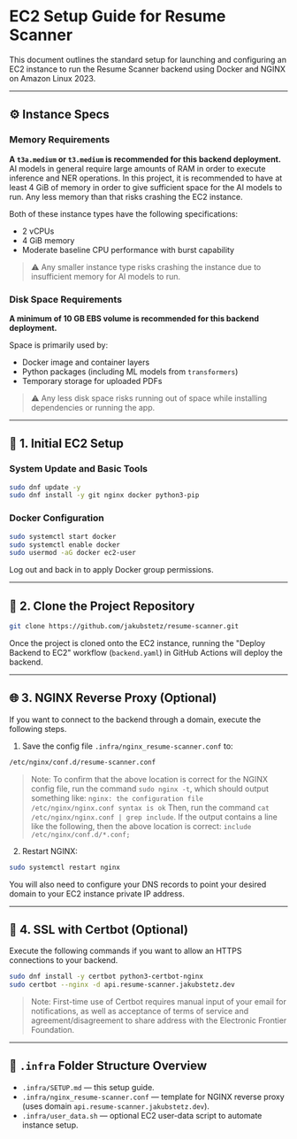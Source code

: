 # EC2 Setup Guide for Resume Scanner

This document outlines the standard setup for launching and configuring an EC2 instance to run the Resume Scanner backend using Docker and NGINX on Amazon Linux 2023.

---

## ⚙️ Instance Specs

### Memory Requirements

**A `t3a.medium` or `t3.medium` is recommended for this backend deployment.**
AI models in general require large amounts of RAM in order to execute inference and NER operations. In this project, it is recommended to have at least 4 GiB of memory in order to give sufficient space for the AI models to run. Any less memory than that risks crashing the EC2 instance.

Both of these instance types have the following specifications:

- 2 vCPUs
- 4 GiB memory
- Moderate baseline CPU performance with burst capability

> ⚠️ Any smaller instance type risks crashing the instance due to insufficient memory for AI models to run.

### Disk Space Requirements

**A minimum of 10 GB EBS volume is recommended for this backend deployment.**

Space is primarily used by:

- Docker image and container layers
- Python packages (including ML models from `transformers`)
- Temporary storage for uploaded PDFs

> ⚠️ Any less disk space risks running out of space while installing dependencies or running the app.

---

## 🔧 1. Initial EC2 Setup

### System Update and Basic Tools

```bash
sudo dnf update -y
sudo dnf install -y git nginx docker python3-pip
```

### Docker Configuration

```bash
sudo systemctl start docker
sudo systemctl enable docker
sudo usermod -aG docker ec2-user
```

Log out and back in to apply Docker group permissions.

---

## 🧬 2. Clone the Project Repository

```bash
git clone https://github.com/jakubstetz/resume-scanner.git
```

Once the project is cloned onto the EC2 instance, running the "Deploy Backend to EC2" workflow (`backend.yaml`) in GitHub Actions will deploy the backend.

---

## 🌐 3. NGINX Reverse Proxy (Optional)

If you want to connect to the backend through a domain, execute the following steps.

1. Save the config file `.infra/nginx_resume-scanner.conf` to:

```bash
/etc/nginx/conf.d/resume-scanner.conf
```

> Note:
> To confirm that the above location is correct for the NGINX config file, run the command `sudo nginx -t`, which should output something like:
> `nginx: the configuration file /etc/nginx/nginx.conf syntax is ok`
> Then, run the command `cat /etc/nginx/nginx.conf | grep include`. If the output contains a line like the following, then the above location is correct:
> `include /etc/nginx/conf.d/*.conf;`

2. Restart NGINX:

```bash
sudo systemctl restart nginx
```

You will also need to configure your DNS records to point your desired domain to your EC2 instance private IP address.

---

## 🔐 4. SSL with Certbot (Optional)

Execute the following commands if you want to allow an HTTPS connections to your backend.

```bash
sudo dnf install -y certbot python3-certbot-nginx
sudo certbot --nginx -d api.resume-scanner.jakubstetz.dev
```

> Note:
> First-time use of Certbot requires manual input of your email for notifications, as well as acceptance of terms of service and agreement/disagreement to share address with the Electronic Frontier Foundation.

---

## 📂 `.infra` Folder Structure Overview

- `.infra/SETUP.md` — this setup guide.
- `.infra/nginx_resume-scanner.conf` — template for NGINX reverse proxy (uses domain `api.resume-scanner.jakubstetz.dev`).
- `.infra/user_data.sh` — optional EC2 user-data script to automate instance setup.
